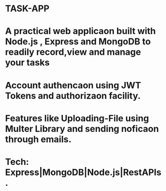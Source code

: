 # TASK-APP
<h1>A practical web applicaon built with Node.js , Express and MongoDB to readily record,view and manage your tasks</h1>
<h1>Account authencaon using JWT Tokens and authorizaon facility.</h1>
<h1>Features like Uploading-File using Multer Library and sending noficaon through emails.</h1>
<h1> Tech: Express|MongoDB|Node.js|RestAPIs.</h1>
